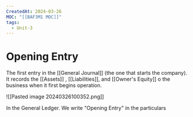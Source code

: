 ```yaml
---
CreatedAt: 2024-03-26
MOC: "[[BAF3M1 MOC]]"
tags:
  - Unit-3
---
```

# Opening Entry
The first entry in the [[General Journal]] (the one that starts the company). It records the [[Assets]] , [[Liabilities]], and [[Owner's Equity]] o the business when it first begins operation.


![[Pasted image 20240326100352.png]]


In the General Ledger. We write "Opening Entry" in the particulars
